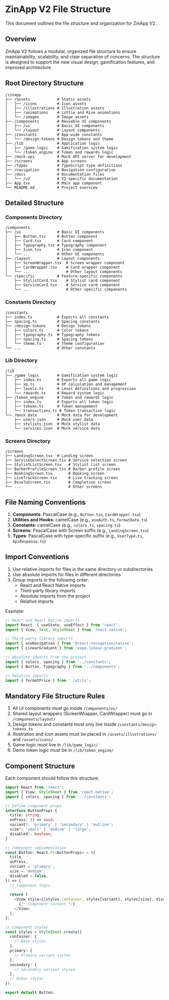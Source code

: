 # ZinApp V2 File Structure

This document outlines the file structure and organization for ZinApp V2.

## Overview

ZinApp V2 follows a modular, organized file structure to ensure maintainability, scalability, and clear separation of concerns. The structure is designed to support the new visual design, gamification features, and improved architecture.

## Root Directory Structure

```
/zinapp
├── /assets            # Static assets
│   ├── /icons         # Icon assets
│   ├── /illustrations # Illustration assets
│   ├── /animations    # Lottie and Rive animations
│   └── /images        # Image assets
├── /components        # Reusable UI components
│   ├── /ui            # Basic UI components
│   └── /layout        # Layout components
├── /constants         # App-wide constants
│   └── /design-tokens # Design tokens and theme
├── /lib               # Application logic
│   ├── /game_logic    # Gamification system logic
│   └── /token_engine  # Token and rewards logic
├── /mock-api          # Mock API server for development
├── /screens           # App screens
├── /types             # TypeScript type definitions
├── /navigation        # Navigation configuration
├── /docs              # Documentation files
│   └── /v2            # V2-specific documentation
├── App.tsx            # Main app component
└── README.md          # Project overview
```

## Detailed Structure

### Components Directory

```
/components
├── /ui                # Basic UI components
│   ├── Button.tsx     # Button component
│   ├── Card.tsx       # Card component
│   ├── Typography.tsx # Typography component
│   ├── Icon.tsx       # Icon component
│   └── ...            # Other UI components
├── /layout            # Layout components
│   ├── ScreenWrapper.tsx  # Screen wrapper component
│   ├── CardWrapper.tsx    # Card wrapper component
│   └── ...                # Other layout components
└── /specific          # Feature-specific components
    ├── StylistCard.tsx    # Stylist card component
    ├── ServiceCard.tsx    # Service card component
    └── ...                # Other specific components
```

### Constants Directory

```
/constants
├── index.ts           # Exports all constants
├── spacing.ts         # Spacing constants
├── /design-tokens     # Design tokens
│   ├── colors.ts      # Color tokens
│   ├── typography.ts  # Typography tokens
│   ├── spacing.ts     # Spacing tokens
│   └── theme.ts       # Theme configuration
└── ...                # Other constants
```

### Lib Directory

```
/lib
├── /game_logic        # Gamification system logic
│   ├── index.ts       # Exports all game logic
│   ├── xp.ts          # XP calculation and management
│   ├── levels.ts      # Level definitions and progression
│   └── rewards.ts     # Reward system logic
├── /token_engine      # Token and rewards logic
│   ├── index.ts       # Exports all token logic
│   ├── tokens.ts      # Token management
│   └── transactions.ts # Token transaction logic
└── /mock_data         # Mock data for development
    ├── users.json     # Mock user data
    ├── stylists.json  # Mock stylist data
    └── services.json  # Mock service data
```

### Screens Directory

```
/screens
├── LandingScreen.tsx  # Landing screen
├── ServiceSelectScreen.tsx # Service selection screen
├── StylistListScreen.tsx   # Stylist list screen
├── BarberProfileScreen.tsx # Barber profile screen
├── BookingScreen.tsx       # Booking screen
├── LiveTrackScreen.tsx     # Live tracking screen
├── Bsse7aScreen.tsx        # Completion screen
└── ...                     # Other screens
```

## File Naming Conventions

1. **Components**: PascalCase (e.g., `Button.tsx`, `CardWrapper.tsx`)
2. **Utilities and Hooks**: camelCase (e.g., `useAuth.ts`, `formatDate.ts`)
3. **Constants**: camelCase (e.g., `colors.ts`, `spacing.ts`)
4. **Screens**: PascalCase with Screen suffix (e.g., `LandingScreen.tsx`)
5. **Types**: PascalCase with type-specific suffix (e.g., `UserType.ts`, `ApiResponse.ts`)

## Import Conventions

1. Use relative imports for files in the same directory or subdirectories
2. Use absolute imports for files in different directories
3. Group imports in the following order:
   - React and React Native imports
   - Third-party library imports
   - Absolute imports from the project
   - Relative imports

Example:
```typescript
// React and React Native imports
import React, { useState, useEffect } from 'react';
import { View, Text, StyleSheet } from 'react-native';

// Third-party library imports
import { useNavigation } from '@react-navigation/native';
import { LinearGradient } from 'expo-linear-gradient';

// Absolute imports from the project
import { colors, spacing } from '../constants';
import { Button, Typography } from '../components';

// Relative imports
import { formatPrice } from './utils';
```

## Mandatory File Structure Rules

1. All UI components must go inside `/components/ui/`
2. Shared layout wrappers (ScreenWrapper, CardWrapper) must go in `/components/layout/`
3. Design tokens and constants must only live inside `/constants/design-tokens.ts`
4. Illustration and icon assets must be placed in `/assets/illustrations/` and `/assets/icons/`
5. Game logic must live in `/lib/game_logic/`
6. Demo token logic must be in `/lib/token_engine/`

## Component Structure

Each component should follow this structure:

```typescript
import React from 'react';
import { View, StyleSheet } from 'react-native';
import { colors, spacing } from '../constants';

// Define component props
interface ButtonProps {
  title: string;
  onPress: () => void;
  variant?: 'primary' | 'secondary' | 'outline';
  size?: 'small' | 'medium' | 'large';
  disabled?: boolean;
}

// Component implementation
const Button: React.FC<ButtonProps> = ({
  title,
  onPress,
  variant = 'primary',
  size = 'medium',
  disabled = false,
}) => {
  // Component logic
  
  return (
    <View style={[styles.container, styles[variant], styles[size], disabled && styles.disabled]}>
      {/* Component content */}
    </View>
  );
};

// Component styles
const styles = StyleSheet.create({
  container: {
    // Base styles
  },
  primary: {
    // Primary variant styles
  },
  secondary: {
    // Secondary variant styles
  },
  // Other styles
});

export default Button;
```
